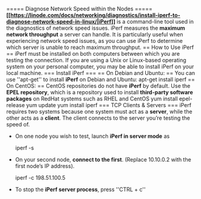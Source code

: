 ===== Diagnose Network Speed within the Nodes =====
**[[https://linode.com/docs/networking/diagnostics/install-iperf-to-diagnose-network-speed-in-linux/|iPerf]]** is a command-line tool used in the diagnostics of network speed issues. iPerf measures the **maximum network throughput** a server can handle. It is particularly useful when experiencing network speed issues, as you can use iPerf to determine which server is unable to reach maximum throughput.
== How to Use iPerf ==
iPerf must be installed on both computers between which you are testing the connection. If you are using a Unix or Linux-based operating system on your personal computer, you may be able to install iPerf on your local machine.
=== Install iPerf ===
== On Debian and Ubuntu: ==
You can use ''apt-get'' to install **iPerf** on Debian and Ubuntu:
    apt-get install iperf
== On CentOS: ==
CentOS repositories do not have **iPerf** by default. Use the **EPEL repository**, which is a repository used to install **third-party software packages** on RedHat systems such as RHEL and CentOS
    yum install epel-release
    yum update
    yum install iperf
=== TCP Clients & Servers ===
iPerf requires two systems because one system must act as a **server**, while the other acts as a **client**. The client connects to the server you’re testing the speed of.
  - On one node you wish to test, launch **iPerf in server mode** as

    iperf -s

  - On your second node, **connect to the first**. (Replace 10.10.0.2 with the first node’s IP address).

    iperf -c 198.51.100.5

  - To stop the **iPerf server process**, press ''CTRL + c''